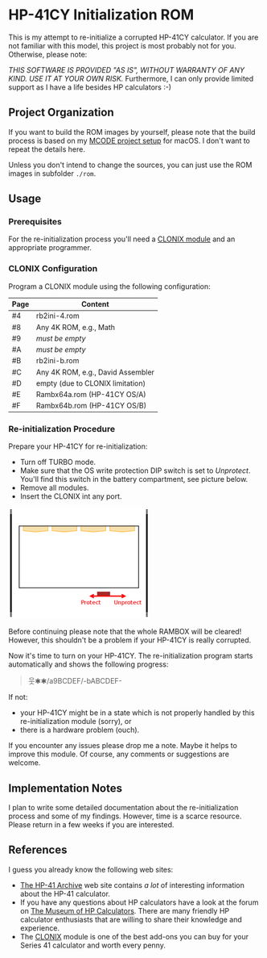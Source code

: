 # HP-41CY Initialization ROM

This is my attempt to re-initialize a corrupted HP-41CY calculator. If you
are not familiar with this model, this project is most probably not for you.
Otherwise, please note:

*THIS SOFTWARE IS PROVIDED "AS IS", WITHOUT WARRANTY OF ANY KIND. USE IT AT
YOUR OWN RISK.* Furthermore, I can only provide limited support as I have a
life besides HP calculators :-)

## Project Organization
If you want to build the ROM images by yourself, please note that the build
process is based on my
[MCODE project setup](https://github.com/blanknut/mcode-project-osx)
for macOS. I don't want to repeat the details here.

Unless you don't intend to change the sources, you can just use the ROM images
in subfolder `./rom`.

## Usage

### Prerequisites
For the re-initialization process you'll need a
[CLONIX module](http://www.clonix41.org/)
and an appropriate programmer.

### CLONIX Configuration
Program a CLONIX module using the following configuration:

| Page | Content                             |
| ---- | ----------------------------------- |
| #4   | rb2ini-4.rom                        |
| #8   | Any 4K ROM, e.g., Math              |
| #9   | *must be empty*                     |
| #A   | *must be empty*                     |
| #B   | rb2ini-b.rom                        |
| #C   | Any 4K ROM, e.g., David Assembler   |
| #D   | empty (due to CLONIX limitation)    |
| #E   | Rambx64a.rom (HP-41CY OS/A)         |
| #F   | Rambx64b.rom (HP-41CY OS/B)         |

### Re-initialization Procedure
Prepare your HP-41CY for re-initialization:
* Turn off TURBO mode.
* Make sure that the OS write protection DIP switch is set to _Unprotect_.
  You'll find this switch in the battery compartment, see picture below.
* Remove all modules.
* Insert the CLONIX int any port.

![DIP](https://raw.githubusercontent.com/blanknut/rb2ini/master/images/wwrbprotect.png "OS write protection DIP switch")

Before continuing please note that the whole RAMBOX will be cleared!  
However, this shouldn't be a problem if your HP-41CY is really corrupted.

Now it's time to turn on your HP-41CY. The re-initialization program starts
automatically and shows the following progress:

> &#50883;&#10033;&#10033;/a9BCDEF/-bABCDEF-

If not:
* your HP-41CY might be in a state which is not properly handled by this 
  re-initialization module (sorry), or
* there is a hardware problem (ouch).

If you encounter any issues please drop me a note. Maybe it helps to improve
this module. Of course, any comments or suggestions are welcome.

## Implementation Notes
I plan to write some detailed documentation about the re-initialization
process and some of my findings. However, time is a scarce resource. Please
return in a few weeks if you are interested.
  
## References
I guess you already know the following web sites:
* [The HP-41 Archive](http://hp41.org/) web site contains _a lot_ of interesting
  information about the HP-41 calculator.
* If you have any questions about HP calculators have a look at the forum on
  [The Museum of HP Calculators](http://hpmuseum.org/). There are many friendly
  HP calculator enthusiasts that are willing to share their knowledge and
  experience.
* The [CLONIX](http://www.clonix41.org) module is one of the best add-ons you can
  buy for your Series 41 calculator and worth every penny.

